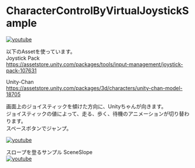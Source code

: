 # CharacterControlByVirtualJoystickSample

[![youtube](https://img.youtube.com/vi/qPLy9R8bcR0/0.jpg)](http://www.youtube.com/watch?v=qPLy9R8bcR0 "Unity character control by virtual joystick sample.")

以下のAssetを使っています。  
Joystick Pack  
https://assetstore.unity.com/packages/tools/input-management/joystick-pack-107631

Unity-Chan  
https://assetstore.unity.com/packages/3d/characters/unity-chan-model-18705

画面上のジョイスティックを傾けた方向に、Unityちゃんが向きます。  
ジョイスティックの値によって、走る、歩く、待機のアニメーションが切り替わります。  
スペースボタンでジャンプ。  

[![youtube](https://img.youtube.com/vi/SOwQWoMw_aY/0.jpg)](http://www.youtube.com/watch?v=SOwQWoMw_aY "Scene change by OnTriggerEnter sample.")



スロープを登るサンプル SceneSlope  
[![youtube](https://img.youtube.com/vi/IDNXgLl1bmI/0.jpg)](http://www.youtube.com/watch?v=IDNXgLl1bmI "Running on a slope sample.")
